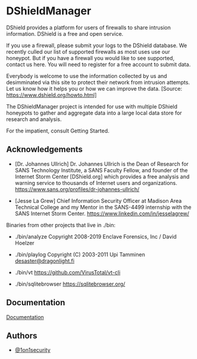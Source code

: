
# DShieldManager

DShield provides a platform for users of firewalls to share intrusion information. DShield is a free and open service.

If you use a firewall, please submit your logs to the DShield database. We recently culled our list of supported firewalls as most uses use our honeypot. But if you have a firewall you would like to see supported, contact us here. You will need to register for a free account to submit data.

Everybody is welcome to use the information collected by us and desimminated via this site to protect their network from intrusion attempts. Let us know how it helps you or how we can improve the data. [Source: https://www.dshield.org/howto.html]

The DShieldManager project is intended for use with multiple DShield honeypots to gather and aggregate data into a large local data store for research and analysis.

For the impatient, consult Getting Started.

## Acknowledgements

 - [Dr. Johannes Ullrich] Dr. Johannes Ullrich is the Dean of Research for SANS Technology Institute, a SANS Faculty Fellow, and founder of the Internet Storm Center [DShield.org] which provides a free analysis and warning service to thousands of Internet users and organizations. https://www.sans.org/profiles/dr-johannes-ullrich/

 - [Jesse La Grew] Chief Information Security Officer at Madison Area Technical College and my Mentor in the SANS-4499 internship with the SANS Internet Storm Center. https://www.linkedin.com/in/jesselagrew/

 Binaries from other projects that live in ./bin:

- ./bin/analyze Copyright 2008-2019 Enclave Forensics, Inc / David Hoelzer

- ./bin/playlog Copyright (C) 2003-2011 Upi Tamminen desaster@dragonlight.fi

- ./bin/vt https://github.com/VirusTotal/vt-cli

- ./bin/sqlitebrowser https://sqlitebrowser.org/


## Documentation

[Documentation](https://github.com/1on1security/DShieldManager/blob/main/docs/GETTING_STARTED.md)

## Authors

- [@1on1security](https://1on1security.com)
